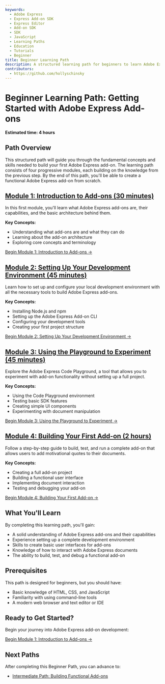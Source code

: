 ```yaml
---
keywords:
  - Adobe Express
  - Express Add-on SDK
  - Express Editor
  - Add-on SDK
  - SDK
  - JavaScript
  - Learning Paths
  - Education
  - Tutorials
  - Beginner
title: Beginner Learning Path
description: A structured learning path for beginners to learn Adobe Express add-on development.
contributors:
  - https://github.com/hollyschinsky
---
```


# Beginner Learning Path: Getting Started with Adobe Express Add-ons

**Estimated time: 4 hours**

## Path Overview

This structured path will guide you through the fundamental concepts and skills needed to build your first Adobe Express add-on. The learning path consists of four progressive modules, each building on the knowledge from the previous step. By the end of this path, you'll be able to create a functional Adobe Express add-on from scratch.

## [**Module 1: Introduction to Add-ons (30 minutes)**](beginner-step1.md)

In this first module, you'll learn what Adobe Express add-ons are, their capabilities, and the basic architecture behind them.

**Key Concepts:**
- Understanding what add-ons are and what they can do
- Learning about the add-on architecture
- Exploring core concepts and terminology

[Begin Module 1: Introduction to Add-ons →](beginner-step1.md)

## [**Module 2: Setting Up Your Development Environment (45 minutes**)](beginner-step2.md)

Learn how to set up and configure your local development environment with all the necessary tools to build Adobe Express add-ons.

**Key Concepts:**
- Installing Node.js and npm
- Setting up the Adobe Express Add-on CLI
- Configuring your development tools
- Creating your first project structure

[Begin Module 2: Setting Up Your Development Environment →](beginner-step2.md)

## [**Module 3: Using the Playground to Experiment (45 minutes)**](beginner-step3.md)

Explore the Adobe Express Code Playground, a tool that allows you to experiment with add-on functionality without setting up a full project.

**Key Concepts:**
- Using the Code Playground environment
- Testing basic SDK features
- Creating simple UI components
- Experimenting with document manipulation

[Begin Module 3: Using the Playground to Experiment →](beginner-step3.md)

## [**Module 4: Building Your First Add-on (2 hours)**](beginner-step4.md)

Follow a step-by-step guide to build, test, and run a complete add-on that allows users to add motivational quotes to their documents.

**Key Concepts:**
- Creating a full add-on project
- Building a functional user interface
- Implementing document interaction
- Testing and debugging your add-on

[Begin Module 4: Building Your First Add-on →](beginner-step4.md)

## What You'll Learn

By completing this learning path, you'll gain:

- A solid understanding of Adobe Express add-ons and their capabilities
- Experience setting up a complete development environment
- Skills to create basic user interfaces for add-ons
- Knowledge of how to interact with Adobe Express documents
- The ability to build, test, and debug a functional add-on

## Prerequisites

This path is designed for beginners, but you should have:

- Basic knowledge of HTML, CSS, and JavaScript
- Familiarity with using command-line tools
- A modern web browser and text editor or IDE

## Ready to Get Started?

Begin your journey into Adobe Express add-on development:

[Begin Module 1: Introduction to Add-ons →](beginner-step1.md)

## Next Paths

After completing this Beginner Path, you can advance to:

- [Intermediate Path: Building Functional Add-ons](intermediate-index.md)
